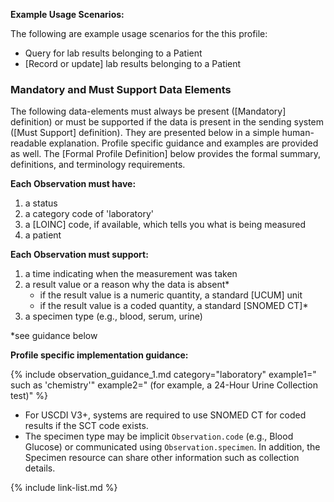 
**Example Usage Scenarios:**

The following are example usage scenarios for the this profile:

-   Query for lab results belonging to a Patient
-  [Record or update] lab results belonging to a Patient

### Mandatory and Must Support Data Elements


The following data-elements must always be present ([Mandatory] definition) or must be supported if the data is present in the sending system ([Must Support] definition). They are presented below in a simple human-readable explanation.  Profile specific guidance and examples are provided as well.  The [Formal Profile Definition] below provides the  formal summary, definitions, and  terminology requirements.  

**Each Observation must have:**

1.   a status
1.   a category code of 'laboratory'
1.   a [LOINC] code, if available, which tells you what is being measured
1.   a patient

**Each Observation must support:**

1. a time indicating when the measurement was taken
1. a result value or a reason why the data is absent*
   - <span class="bg-success" markdown="1">if the result value is a numeric quantity, a standard [UCUM] unit</span><!-- new-content -->
   - <span class="bg-success" markdown="1">if the result value is a coded quantity, a standard [SNOMED CT]*</span><!-- new-content -->
2. <span class="bg-success" markdown="1">a specimen type (e.g., blood, serum, urine)</span><!-- new-content -->

*see guidance below

**Profile specific implementation guidance:**

{% include observation_guidance_1.md category="laboratory" example1=" such as 'chemistry'" example2=" (for example, a 24-Hour Urine Collection test)" %}
- <span class="bg-success" markdown="1">For USCDI V3+, systems are required to use SNOMED CT for coded results if the SCT code exists.</span><!-- new-content --> 
- <span class="bg-success" markdown="1">The specimen type may be implicit `Observation.code` (e.g., Blood Glucose) or communicated using `Observation.specimen`. In addition, the Specimen resource can share other information such as collection details.</span><!-- new-content -->

{% include link-list.md %}
